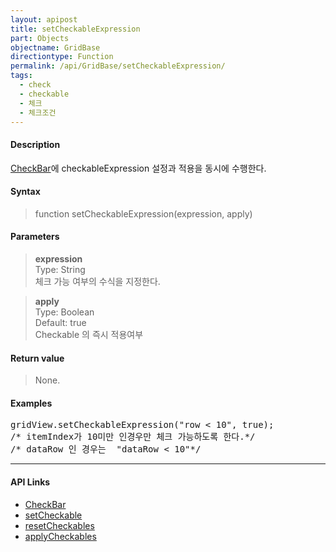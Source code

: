 ```yaml
---
layout: apipost
title: setCheckableExpression
part: Objects
objectname: GridBase
directiontype: Function
permalink: /api/GridBase/setCheckableExpression/
tags:
  - check
  - checkable
  - 체크
  - 체크조건
---
```



#### Description

 [CheckBar](/api/types/CheckBar/)에 checkableExpression 설정과 적용을 동시에 수행한다.

#### Syntax

> function setCheckableExpression(expression, apply)

#### Parameters

> **expression**  
> Type: String  
> 체크 가능 여부의 수식을 지정한다.  

> **apply**  
> Type: Boolean  
> Default: true  
> Checkable 의 즉시 적용여부  

#### Return value

> None.

#### Examples 

<pre class="prettyprint">
gridView.setCheckableExpression("row < 10", true);
/* itemIndex가 10미만 인경우만 체크 가능하도록 한다.*/
/* dataRow 인 경우는  "dataRow < 10"*/
</pre>

---

#### API Links

* [CheckBar](/api/types/CheckBar)
* [setCheckable](/api/GridBase/setCheckable)
* [resetCheckables](/api/GridBase/resetCheckables)
* [applyCheckables](/api/GridBase/applyCheckables)